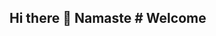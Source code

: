 ## Hi there 👋 Namaste # Welcome 
<!--
**pashupatitv/pashupatitv** is a ✨ _special_ ✨ repository because its `README.md` (this file) appears on your GitHub profile.
Here are some ideas to get you started:
- 🔭 I’m currently working on js
- 🌱 I’m currently learning ...
- 👯 I’m looking to collaborate on ...web automation 
- 🤔 I’m looking for help with ...AI
- 💬 Ask me about ... Stock market
- 📫 How to reach me: ...email: royaloffice103@gmail.com
